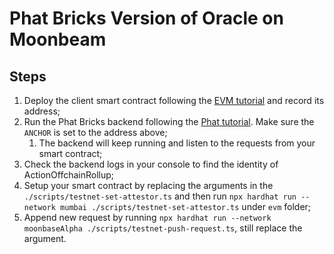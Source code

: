 # Phat Bricks Version of Oracle on Moonbeam

## Steps

1. Deploy the client smart contract following the [EVM tutorial](./evm/README.md) and record its address;
2. Run the Phat Bricks backend following the [Phat tutorial](./phat/README.md). Make sure the `ANCHOR` is set to the address above;
   1. The backend will keep running and listen to the requests from your smart contract;
3. Check the backend logs in your console to find the identity of ActionOffchainRollup;
4. Setup your smart contract by replacing the arguments in the `./scripts/testnet-set-attestor.ts` and then run `npx hardhat run --network mumbai ./scripts/testnet-set-attestor.ts` under `evm` folder;
5. Append new request by running `npx hardhat run --network moonbaseAlpha ./scripts/testnet-push-request.ts`, still replace the argument.
